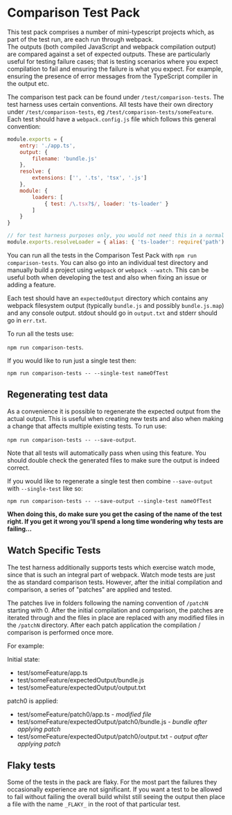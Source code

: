 # Comparison Test Pack

This test pack comprises a number of mini-typescript projects which, as part of the test run, are each run through webpack.  
The outputs (both compiled JavaScript and webpack compilation output) are compared against a set of expected 
outputs. These are particularly useful for testing failure cases; that is testing scenarios where you expect compilation
to fail and ensuring the failure is what you expect. For example, ensuring the presence of error messages from the TypeScript 
compiler in the output etc.

The comparison test pack can be found under `/test/comparison-tests`. The test harness uses certain conventions. All tests have their own directory under `/test/comparison-tests`, eg `/test/comparison-tests/someFeature`. Each test should have a `webpack.config.js` file which follows this general convention:

```javascript
module.exports = {
    entry: './app.ts',
    output: {
        filename: 'bundle.js'
    },
    resolve: {
        extensions: ['', '.ts', 'tsx', '.js']
    },
    module: {
        loaders: [
            { test: /\.tsx?$/, loader: 'ts-loader' }
        ]
    }
}

// for test harness purposes only, you would not need this in a normal project
module.exports.resolveLoader = { alias: { 'ts-loader': require('path').join(__dirname, "../../index.js") } }
```

You can run all the tests in the Comparison Test Pack with `npm run comparison-tests`. You can also go into an individual test directory and manually build a project using `webpack` or `webpack --watch`. This can be useful both when developing the test and also when fixing an issue or adding a feature.

Each test should have an `expectedOutput` directory which contains any webpack filesystem output (typically `bundle.js` and possibly `bundle.js.map`) and any console output. stdout should go in `output.txt` and stderr should go in `err.txt`.

To run all the tests use:

`npm run comparison-tests`.

If you would like to run just a single test then:

`npm run comparison-tests -- --single-test nameOfTest`

## Regenerating test data

As a convenience it is possible to regenerate the expected output from the actual output. This is useful when creating new tests and also when making a change that affects multiple existing tests. To run use:

`npm run comparison-tests -- --save-output`. 

Note that all tests will automatically pass when using this feature. You should double check the generated files to make sure
the output is indeed correct.

If you would like to regenerate a single test then combine `--save-output` with 
`--single-test` like so:

`npm run comparison-tests -- --save-output --single-test nameOfTest`

**When doing this, do make sure you get the casing of the name of the test right.  If you get it wrong you'll spend a long time wondering why tests are failing...**

## Watch Specific Tests

The test harness additionally supports tests which exercise watch mode, since that is such an integral part of webpack. Watch mode tests are just the as standard comparison tests.  However, after the initial compilation and comparison, a series of "patches" are applied and tested. 

The patches live in folders following the naming convention of `/patchN` starting with 0. After the initial compilation and comparison, the patches are iterated through and the files in place are replaced with any modified files in the `/patchN` directory.  After each patch application the compilation / comparison is performed once more.

For example:

Initial state:
- test/someFeature/app.ts
- test/someFeature/expectedOutput/bundle.js
- test/someFeature/expectedOutput/output.txt

patch0 is applied:
- test/someFeature/patch0/app.ts - *modified file*
- test/someFeature/expectedOutput/patch0/bundle.js - *bundle after applying patch*
- test/someFeature/expectedOutput/patch0/output.txt - *output after applying patch*

## Flaky tests

Some of the tests in the pack are flaky.  For the most part the failures they occasionally experience are not significant.  If you want a test to be allowed to fail without failing the overall build whilst still seeing the output then place a file with the name `_FLAKY_` in the root of that particular test.